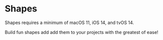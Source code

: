 # Shapes

Shapes requires a minimum of macOS 11, iOS 14, and tvOS 14.

Build fun shapes add add them to your projects
with the greatest of ease!
